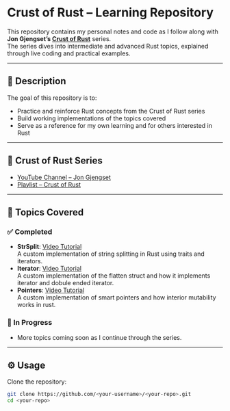 # Crust of Rust – Learning Repository

This repository contains my personal notes and code as I follow along with **Jon Gjengset’s [Crust of Rust](https://www.youtube.com/@jonhoo)** series.  
The series dives into intermediate and advanced Rust topics, explained through live coding and practical examples.

---

## 📖 Description

The goal of this repository is to:

- Practice and reinforce Rust concepts from the Crust of Rust series  
- Build working implementations of the topics covered  
- Serve as a reference for my own learning and for others interested in Rust  

---

## 🎥 Crust of Rust Series

- [YouTube Channel – Jon Gjengset](https://www.youtube.com/@jonhoo)  
- [Playlist – Crust of Rust](https://www.youtube.com/playlist?list=PLqbS7AVVErFiWDOAVrPt7aYmnuuOLYvOa)

---

## 📂 Topics Covered

### ✅ Completed
- **StrSplit**: [Video Tutorial](https://www.youtube.com/watch?v=rAl-9HwD858&list=PLqbS7AVVErFiWDOAVrPt7aYmnuuOLYvOa)  
  A custom implementation of string splitting in Rust using traits and iterators.  
- **Iterator**: [Video Tutorial](https://www.youtube.com/watch?v=yozQ9C69pNs&list=PLqbS7AVVErFiWDOAVrPt7aYmnuuOLYvOa)  
  A custom implementation of the flatten struct and how it implements iterator and dobule ended iterator.
- **Pointers**: [Video Tutorial](https://www.youtube.com/watch?v=8O0Nt9qY_vo&list=PLqbS7AVVErFiWDOAVrPt7aYmnuuOLYvOa)  
  A custom implementation of smart pointers and how interior mutability works in rust.
  
### 🚧 In Progress
- More topics coming soon as I continue through the series.

---

## ⚙️ Usage

Clone the repository:

```bash
git clone https://github.com/<your-username>/<your-repo>.git
cd <your-repo>



